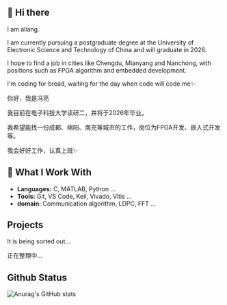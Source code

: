 ## 👋 Hi there 
I am aliang. 

I am currently pursuing a postgraduate degree at the University of Electronic Science and Technology of China and will graduate in 2026. 

I hope to find a job in cities like Chengdu, Mianyang and Nanchong, with positions such as FPGA algorithm and embedded development.

I'm coding for bread, waiting for the day when code will code me✨

你好，我是冯亮

我目前在电子科技大学读研二，并将于2026年毕业。

我希望能找一份成都、绵阳、南充等城市的工作，岗位为FPGA开发、嵌入式开发等。

我会好好工作，认真上班✨
## 🌱 What I Work With
- **Languages:** C, MATLAB, Python ...
- **Tools:** Git, VS Code, Keil, Vivado, Vitis ...
- **domain:** Communication algorithm, LDPC, FFT ...

 ## Projects
It is being sorted out...

正在整理中...

 ## Github Status
![Anurag's GitHub stats](https://github-readme-stats.vercel.app/api?username=AliangStu)
<!--
**AliangStu/AliangStu** is a ✨ _special_ ✨ repository because its `README.md` (this file) appears on your GitHub profile.

Here are some ideas to get you started:

- 🔭 I’m currently working on ...
- 🌱 I’m currently learning ...
- 👯 I’m looking to collaborate on ...
- 🤔 I’m looking for help with ...
- 💬 Ask me about ...
- 📫 How to reach me: ...
- 😄 Pronouns: ...
- ⚡ Fun fact: ...
-->
